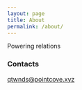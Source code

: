 ```yaml
---
layout: page
title: About
permalink: /about/
---
```


Powering relations

<!---
your comment goes here
and here
### More Information

A place to include any other types of information that you'd like to include about yourself.
-->

### Contacts

[qtwnds@pointcove.xyz](mailto:qtwnds@pointcove.xyz)
